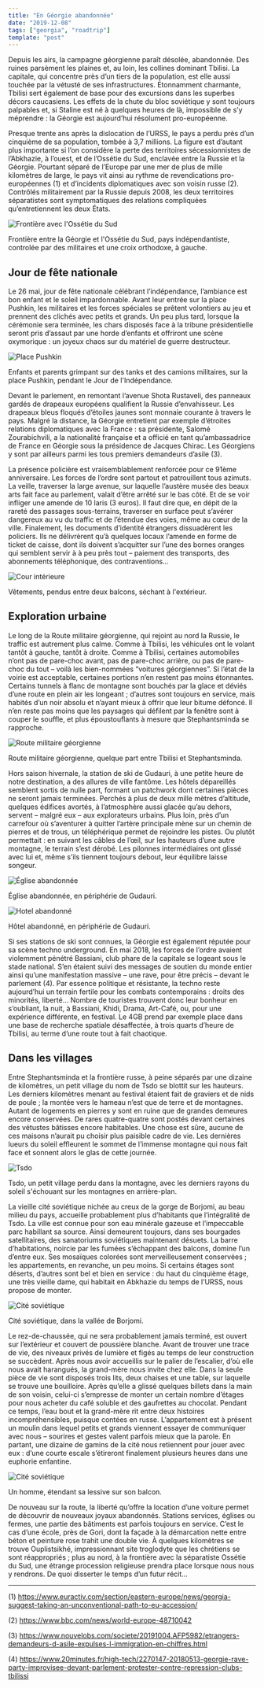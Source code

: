 ```yaml
---
title: "En Géorgie abandonnée"
date: "2019-12-08"
tags: ["georgia", "roadtrip"]
template: "post"
---
```

Depuis les airs, la campagne géorgienne paraît désolée, abandonnée. Des ruines parsèment les plaines et, au loin, les collines dominant Tbilisi. La capitale, qui concentre près d’un tiers de la population, est elle aussi touchée par la vétusté de ses infrastructures. Étonnamment charmante, Tbilisi sert également de base pour des excursions dans les superbes décors caucasiens. Les effets de la chute du bloc soviétique y sont toujours palpables et, si Staline est né à quelques heures de là, impossible de s’y méprendre : la Géorgie est aujourd’hui résolument pro-européenne.

Presque trente ans après la dislocation de l’URSS, le pays a perdu près d’un cinquième de sa population, tombée à 3,7 millions. La figure est d’autant plus importante si l’on considère la perte des territoires sécessionnistes de l’Abkhazie, à l’ouest, et de l’Ossétie du Sud, enclavée entre la Russie et la Géorgie. Pourtant séparé de l’Europe par une mer de plus de mille kilomètres de large, le pays vit ainsi au rythme de revendications pro-européennes (1) et d’incidents diplomatiques avec son voisin russe (2). Contrôlés militairement par la Russie depuis 2008, les deux territoires séparatistes sont symptomatiques des relations compliquées qu’entretiennent les deux États.

![Frontière avec l'Ossétie du Sud](../../../images/georgia/south-ossetian-border.jpg)

Frontière entre la Géorgie et l'Ossétie du Sud, pays indépendantiste, controlée par des militaires et une croix orthodoxe, à gauche.

## Jour de fête nationale

Le 26 mai, jour de fête nationale célébrant l’indépendance, l’ambiance est bon enfant et le soleil impardonnable. Avant leur entrée sur la place Pushkin, les militaires et les forces spéciales se prêtent volontiers au jeu et prennent des clichés avec petits et grands. Un peu plus tard, lorsque la cérémonie sera terminée, les chars disposés face à la tribune présidentielle seront pris d’assaut par une horde d’enfants et offriront une scène oxymorique : un joyeux chaos sur du matériel de guerre destructeur.

![Place Pushkin](../../../images/georgia/pushkin-square.jpg)

Enfants et parents grimpant sur des tanks et des camions militaires, sur la place Pushkin, pendant le Jour de l'Indépendance.

Devant le parlement, en remontant l’avenue Shota Rustaveli, des panneaux gardés de drapeaux européens qualifient la Russie d’envahisseur. Les drapeaux bleus floqués d’étoiles jaunes sont monnaie courante à travers le pays. Malgré la distance, la Géorgie entretient par exemple d’étroites relations diplomatiques avec la France : sa présidente, Salomé Zourabichvili, a la nationalité française et a officié en tant qu’ambassadrice de France en Géorgie sous la présidence de Jacques Chirac. Les Géorgiens y sont par ailleurs parmi les tous premiers demandeurs d’asile (3). 

La présence policière est vraisemblablement renforcée pour ce 91ème anniversaire. Les forces de l’ordre sont partout et patrouillent tous azimuts. La veille, traverser la large avenue, sur laquelle l’austère musée des beaux arts fait face au parlement, valait d’être arrêté sur le bas côté. Et de se voir infliger une amende de 10 laris (3 euros). Il faut dire que, en dépit de la rareté des passages sous-terrains, traverser en surface peut s’avérer dangereux au vu du traffic et de l’étendue des voies, même au cœur de la ville. Finalement, les documents d’identité étrangers dissuadèrent les policiers. Ils ne délivrèrent qu’à quelques locaux l’amende en forme de ticket de caisse, dont ils doivent s’acquitter sur l’une des bornes oranges qui semblent servir à à peu près tout – paiement des transports, des abonnements téléphonique, des contraventions… 

![Cour intérieure](../../../images/georgia/courtyard.jpg)

Vêtements, pendus entre deux balcons, séchant à l'extérieur.

## Exploration urbaine

Le long de la Route militaire géorgienne, qui rejoint au nord la Russie, le traffic est autrement plus calme. Comme à Tbilisi, les véhicules ont le volant tantôt à gauche, tantôt à droite. Comme à Tbilisi, certaines automobiles n’ont pas de pare-choc avant, pas de pare-choc arrière, ou pas de pare-choc du tout – voilà les bien-nommées “voitures géorgiennes”. Si l’état de la voirie est acceptable, certaines portions n’en restent pas moins étonnantes. Certains tunnels à flanc de montagne sont bouchés par la glace et déviés d’une route en plein air les longeant ; d’autres sont toujours en service, mais habités d’un noir absolu et n’ayant mieux à offrir que leur bitume défoncé. Il n’en reste pas moins que les paysages qui défilent par la fenêtre sont à couper le souffle, et plus époustouflants à mesure que Stephantsminda se rapproche.

![Route militaire géorgienne](../../../images/georgia/military-road.jpg)

Route militaire géorgienne, quelque part entre Tbilisi et Stephantsminda.

Hors saison hivernale, la station de ski de Gudauri, à une petite heure de notre destination, a des allures de ville fantôme. Les hôtels dépareillés semblent sortis de nulle part, formant un patchwork dont certaines pièces ne seront jamais terminées. Perchés à plus de deux mille mètres d’altitude, quelques édifices avortés, à l’atmosphère aussi glacée qu’au dehors, servent – malgré eux – aux explorateurs urbains. Plus loin, près d’un carrefour où s’aventurer à quitter l’artère principale mène sur un chemin de pierres et de trous, un téléphérique permet de rejoindre les pistes. Ou plutôt permettait : en suivant les câbles de l’œil, sur les hauteurs d’une autre montagne, le terrain s’est dérobé. Les pilonnes intermédiaires ont glissé avec lui et, même s’ils tiennent toujours debout, leur équilibre laisse songeur.

![Église abandonnée](../../../images/georgia/abandoned-church.jpg)

Église abandonnée, en périphérie de Gudauri.

![Hotel abandonné](../../../images/georgia/abandoned-hotel.jpg)

Hôtel abandonné, en périphérie de Gudauri.

Si ses stations de ski sont connues, la Géorgie est également réputée pour sa scène techno underground. En mai 2018, les forces de l’ordre avaient violemment pénétré Bassiani, club phare de la capitale se logeant sous le stade national. S’en étaient suivi des messages de soutien du monde entier ainsi qu’une manifestation massive – une rave, pour être précis – devant le parlement (4). Par essence politique et résistante, la techno reste aujourd’hui un terrain fertile pour les combats contemporains : droits des minorités, liberté… Nombre de touristes trouvent donc leur bonheur en s’oubliant, la nuit, à Bassiani, Khidi, Drama, Art-Café, ou, pour une expérience différente, en festival. Le 4GB prend par exemple place dans une base de recherche spatiale désaffectée, à trois quarts d’heure de Tbilisi, au terme d’une route tout à fait chaotique.

## Dans les villages

Entre Stephantsminda et la frontière russe, à peine séparés par une dizaine de kilomètres, un petit village du nom de Tsdo se blottit sur les hauteurs. Les derniers kilomètres menant au festival étaient fait de graviers et de nids de poule ; la montée vers le hameau n’est que de terre et de montagnes. Autant de logements en pierres y sont en ruine que de grandes demeures encore conservées. De rares quatre-quatre sont postés devant certaines des vétustes bâtisses encore habitables. Une chose est sûre, aucune de ces maisons n’aurait pu choisir plus paisible cadre de vie. Les dernières lueurs du soleil effleurent le sommet de l’immense montagne qui nous fait face et sonnent alors le glas de cette journée.

![Tsdo](../../../images/georgia/tsdo.jpg)

Tsdo, un petit village perdu dans la montagne, avec les derniers rayons du soleil s'échouant sur les montagnes en arrière-plan.

La vieille cité soviétique nichée au creux de la gorge de Borjomi, au beau milieu du pays, accueille probablement plus d’habitants que l’intégralité de Tsdo. La ville est connue pour son eau minérale gazeuse et l’impeccable parc habillant sa source. Ainsi demeurent toujours, dans ses bourgades satellitaires, des sanatoriums soviétiques maintenant désuets. La barre d’habitations, noircie par les fumées s’échappant des balcons, domine l’un d’entre eux. Ses mosaïques colorées sont merveilleusement conservées ; les appartements, en revanche, un peu moins. Si certains étages sont déserts, d’autres sont bel et bien en service : du haut du cinquième étage, une très vieille dame, qui habitait en Abkhazie du temps de l’URSS, nous propose de monter.

![Cité soviétique](../../../images/georgia/soviet-building.jpg)

Cité soviétique, dans la vallée de Borjomi.

Le rez-de-chaussée, qui ne sera probablement jamais terminé, est ouvert sur l’extérieur et couvert de poussière blanche. Avant de trouver une trace de vie, des niveaux privés de lumière et figés au temps de leur construction se succèdent. Après nous avoir accueillis sur le palier de l’escalier, d’où elle nous avait harangués, la grand-mère nous invite chez elle. Dans la seule pièce de vie sont disposés trois lits, deux chaises et une table, sur laquelle se trouve une bouilloire. Après qu’elle a glissé quelques billets dans la main de son voisin, celui-ci s’empresse de monter un certain nombre d’étages pour nous acheter du café soluble et des gaufrettes au chocolat. Pendant ce temps, l’eau bout et la grand-mère rit entre deux histoires incompréhensibles, puisque contées en russe. L’appartement est à présent un moulin dans lequel petits et grands viennent essayer de communiquer avec nous – sourires et gestes valent parfois mieux que la parole. En partant, une dizaine de gamins de la cité nous retiennent pour jouer avec eux : d’une courte escale s’étireront finalement plusieurs heures dans une euphorie enfantine.

![Cité soviétique](../../../images/georgia/soviet-building-2.jpg)

Un homme, étendant sa lessive sur son balcon.

De nouveau sur la route, la liberté qu’offre la location d’une voiture permet de découvrir de nouveaux joyaux abandonnés. Stations services, églises ou fermes, une partie des bâtiments est parfois toujours en service. C’est le cas d’une école, près de Gori, dont la façade à la démarcation nette entre béton et peinture rose trahit une double vie. À quelques kilomètres se trouve Ouplistsikhé, impressionnant site troglodyte que les chrétiens se sont réappropriés ; plus au nord, à la frontière avec la séparatiste Ossétie du Sud, une étrange procession religieuse prendra place lorsque nous nous y rendrons. De quoi disserter le temps d’un futur récit…

-----

(1) https://www.euractiv.com/section/eastern-europe/news/georgia-suggest-taking-an-unconventional-path-to-eu-accession/

(2) https://www.bbc.com/news/world-europe-48710042

(3) https://www.nouvelobs.com/societe/20191004.AFP5982/etrangers-demandeurs-d-asile-expulses-l-immigration-en-chiffres.html

(4) https://www.20minutes.fr/high-tech/2270147-20180513-georgie-rave-party-improvisee-devant-parlement-protester-contre-repression-clubs-tbilissi